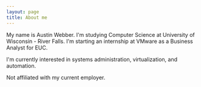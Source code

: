 ```yaml
---
layout: page
title: About me
---
```


My name is Austin Webber. I'm studying Computer Science at University of Wisconsin - River Falls. I'm starting an internship at VMware as a Business Analyst for EUC.

I'm currently interested in systems administration, virtualization, and automation.

Not affiliated with my current employer.

